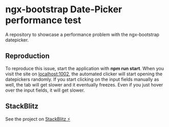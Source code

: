 # ngx-bootstrap Date-Picker performance test
A repository to showcase a performance problem with the ngx-bootstrap datepicker.

## Reproduction
To reproduce this issue, start the application with **npm run start**.
When you visit the site on  [localhost:1002](http://localhost:1002), the automated clicker will start opening the datepickers randomly.
If you start clicking on the input fields manually as well, the tab will get slower and it eventually freezes. Even if you just hover over the input fields, it will get slower.

## StackBlitz
See the project on [StackBlitz ⚡️](https://stackblitz.com/edit/angular-ivy-xnumn9)
